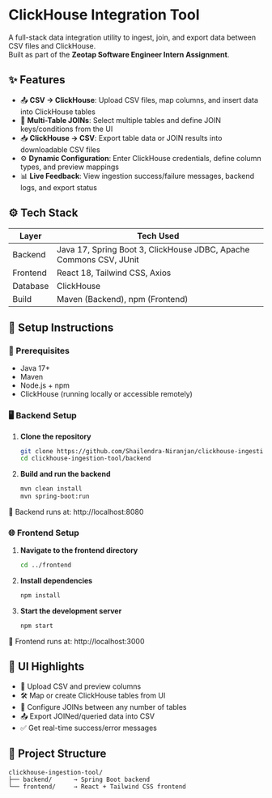 # ClickHouse Integration Tool

A full-stack data integration utility to ingest, join, and export data between CSV files and ClickHouse.  
Built as part of the **Zeotap Software Engineer Intern Assignment**.

## ✨ Features

- 📤 **CSV → ClickHouse**: Upload CSV files, map columns, and insert data into ClickHouse tables
- 🔗 **Multi-Table JOINs**: Select multiple tables and define JOIN keys/conditions from the UI
- 📥 **ClickHouse → CSV**: Export table data or JOIN results into downloadable CSV files
- ⚙️ **Dynamic Configuration**: Enter ClickHouse credentials, define column types, and preview mappings
- 📊 **Live Feedback**: View ingestion success/failure messages, backend logs, and export status

## ⚙️ Tech Stack

| Layer     | Tech Used                                      |
|-----------|------------------------------------------------|
| Backend   | Java 17, Spring Boot 3, ClickHouse JDBC, Apache Commons CSV, JUnit |
| Frontend  | React 18, Tailwind CSS, Axios                  |
| Database  | ClickHouse                                     |
| Build     | Maven (Backend), npm (Frontend)                |

## 🚀 Setup Instructions

### 🧩 Prerequisites

- Java 17+
- Maven
- Node.js + npm
- ClickHouse (running locally or accessible remotely)

### 🖥️ Backend Setup

1. **Clone the repository**
   ```bash
   git clone https://github.com/Shailendra-Niranjan/clickhouse-ingestion-tool.git
   cd clickhouse-ingestion-tool/backend
   ```

2. **Build and run the backend**
   ```bash
   mvn clean install
   mvn spring-boot:run
   ```

📍 Backend runs at: http://localhost:8080

### 🌐 Frontend Setup

1. **Navigate to the frontend directory**
   ```bash
   cd ../frontend
   ```

2. **Install dependencies**
   ```bash
   npm install
   ```

3. **Start the development server**
   ```bash
   npm start
   ```

📍 Frontend runs at: http://localhost:3000

## 📸 UI Highlights

- 🔼 Upload CSV and preview columns
- 🛠️ Map or create ClickHouse tables from UI
- 🔗 Configure JOINs between any number of tables
- 📤 Export JOINed/queried data into CSV
- ✅ Get real-time success/error messages

## 📁 Project Structure

```
clickhouse-ingestion-tool/
├── backend/      → Spring Boot backend
└── frontend/     → React + Tailwind CSS frontend
```
